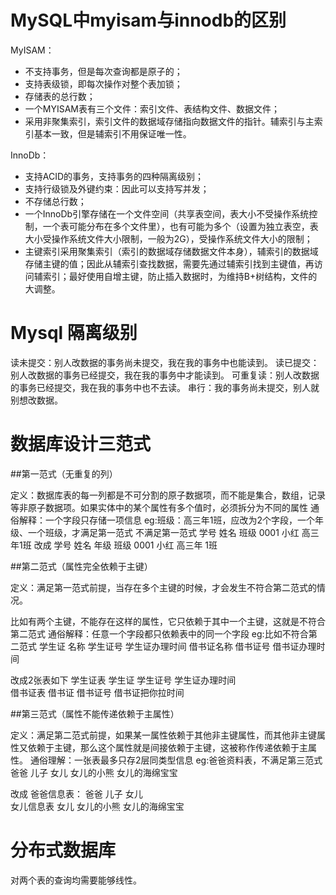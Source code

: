 # MySQL中myisam与innodb的区别

MyISAM：
- 不支持事务，但是每次查询都是原子的；
- 支持表级锁，即每次操作对整个表加锁；
- 存储表的总行数；
- 一个MYISAM表有三个文件：索引文件、表结构文件、数据文件；
- 采用非聚集索引，索引文件的数据域存储指向数据文件的指针。辅索引与主索引基本一致，但是辅索引不用保证唯一性。

InnoDb：
- 支持ACID的事务，支持事务的四种隔离级别；
- 支持行级锁及外键约束：因此可以支持写并发；
- 不存储总行数；
- 一个InnoDb引擎存储在一个文件空间（共享表空间，表大小不受操作系统控制，一个表可能分布在多个文件里），也有可能为多个（设置为独立表空，表大小受操作系统文件大小限制，一般为2G），受操作系统文件大小的限制；
- 主键索引采用聚集索引（索引的数据域存储数据文件本身），辅索引的数据域存储主键的值；因此从辅索引查找数据，需要先通过辅索引找到主键值，再访问辅索引；最好使用自增主键，防止插入数据时，为维持B+树结构，文件的大调整。

# Mysql 隔离级别
读未提交：别人改数据的事务尚未提交，我在我的事务中也能读到。
读已提交：别人改数据的事务已经提交，我在我的事务中才能读到。
可重复读：别人改数据的事务已经提交，我在我的事务中也不去读。
串行：我的事务尚未提交，别人就别想改数据。

# 数据库设计三范式 
##第一范式（无重复的列）

定义：数据库表的每一列都是不可分割的原子数据项，而不能是集合，数组，记录等非原子数据项。如果实体中的某个属性有多个值时，必须拆分为不同的属性
通俗解释：一个字段只存储一项信息
eg:班级：高三年1班，应改为2个字段，一个年级、一个班级，才满足第一范式
不满足第一范式
学号	姓名	班级
0001	小红	高三年1班 
改成
学号	姓名	年级	班级
0001	小红	高三年	1班
 
##第二范式（属性完全依赖于主键）

定义：满足第一范式前提，当存在多个主键的时候，才会发生不符合第二范式的情况。

比如有两个主键，不能存在这样的属性，它只依赖于其中一个主键，这就是不符合第二范式 通俗解释：任意一个字段都只依赖表中的同一个字段
eg:比如不符合第二范式
学生证 名称	学生证号	学生证办理时间	借书证名称	借书证号	借书证办理时间

改成2张表如下
学生证表
学生证	学生证号	学生证办理时间 	 	 
借书证表
借书证	借书证号	借书证把你拉时间
 	 	  
##第三范式（属性不能传递依赖于主属性）

定义：满足第二范式前提，如果某一属性依赖于其他非主键属性，而其他非主键属性又依赖于主键，那么这个属性就是间接依赖于主键，这被称作传递依赖于主属性。
通俗理解：一张表最多只存2层同类型信息
eg:爸爸资料表，不满足第三范式
爸爸	儿子	女儿	女儿的小熊	女儿的海绵宝宝

改成
爸爸信息表：
爸爸	儿子	女儿	 	 
女儿信息表
女儿	女儿的小熊	女儿的海绵宝宝
 	 	 
# 分布式数据库
对两个表的查询均需要能够线性。

